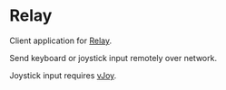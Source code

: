 # Relay

Client application for [Relay](https://github.com/relay-control/relay-server).

Send keyboard or joystick input remotely over network.

Joystick input requires [vJoy](http://vjoystick.sourceforge.net/site/).
